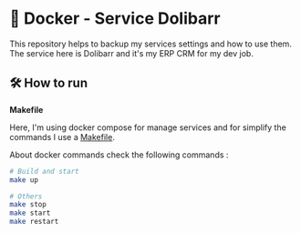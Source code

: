 # 🐳 Docker - Service Dolibarr

This repository helps to backup my services settings and how to use them. The service here is Dolibarr
and it's my ERP CRM for my dev job.

## 🛠️ How to run

**Makefile**

Here, I'm using docker compose for manage services and for simplify the commands
I use a [Makefile](./Makefile).

About docker commands check the following commands :

```bash
# Build and start
make up

# Others
make stop
make start
make restart
```
